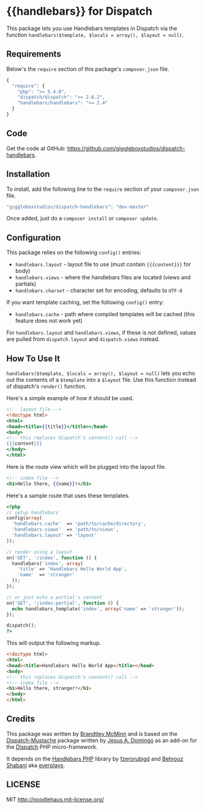 # {{handlebars}} for Dispatch

This package lets you use Handlebars templates in Dispatch via the
function `handlebars($template, $locals = array(), $layout = null)`.



## Requirements
Below's the `require` section of this package's `composer.json` file.

```javascript
{
  "require": {
    "php": ">= 5.4.0",
    "dispatch/dispatch": ">= 2.6.2",
    "handlebars/handlebars": ">= 2.4"
  }
}
```



## Code
Get the code at GitHub: <https://github.com/giggleboxstudios/dispatch-handlebars>.



## Installation
To install, add the following line to the `require` section of your
`composer.json` file.

```javascript
"giggleboxstudios/dispatch-handlebars": "dev-master"
```

Once added, just do a `composer install` or `composer update`.



## Configuration
This package relies on the following `config()` entries:

* `handlebars.layout` - layout file to use (must contain `{{{content}}}` for body)
* `handlebars.views` - where the handlebars files are located (views and partials)
* `handlebars.charset` - character set for encoding, defaults to `UTF-8`

If you want template caching, set the following `config()` entry:

* `handlebars.cache` - path where compiled templates will be cached (this feature does not work yet)

For `handlebars.layout` and `handlebars.views`, if these is not defined, values are
pulled from `dispatch.layout` and `dispatch.views` instead.



## How To Use It
`handlebars($template, $locals = array(), $layout = null)` lets you echo out the
contents of a `$template` into a `$layout` file. Use this function instead of
dispatch's `render()` function.

Here's a simple example of how it should be used.

```handlebars
<!-- layout file -->
<!doctype html>
<html>
<head><title>{{title}}</title></head>
<body>
<!-- this replaces dispatch's content() call -->
{{{content}}}
</body>
</html>
```

Here is the route view which will be plugged into the layout file.

```handlebars
<!-- index file -->
<h1>Hello there, {{name}}!</h1>
```

Here's a sample route that uses these templates.

```php
<?php
// setup handlebars
config(array(
  'handlebars.cache'  => 'path/to/cache/directory',
  'handlebars.views'  => 'path/to/views',
  'handlebars.layout' => 'layout'
));

// render using a layout
on('GET', '/index', function () {
  handlebars('index', array(
    'title' => 'Handlebars Hello World App',
    'name'  => 'stranger'
  ));
});

// or just echo a partial's content
on('GET', '/index-partial', function () {
  echo handlebars_template('index', array('name' => 'stranger'));
});

dispatch();
?>
```

This will output the following markup.

```html
<!doctype html>
<html>
<head><title>Handlebars Hello World App</title></head>
<body>
<!-- this replaces dispatch's content() call -->
<!-- index file -->
<h1>Hello there, stranger!</h1>
</body>
</html>
```

## Credits

This package was written by [Brandtley McMinn] and is based on the [Dispatch-Mustache] package written by [Jesus A. Domingo] as an add-on for the
[Dispatch] PHP micro-framework.

It depends on the [Handlebars PHP] library by [fzerorubigd] and [Behrooz Shabani] aka [everplays].

[Brandtley McMinn]: https://github.com/giggleboxstudios
[Jesus A. Domingo]: http://noodlehaus.github.io/
[Dispatch]: http://noodlehaus.github.io/dispatch/
[Handlebars PHP]: https://github.com/XaminProject/handlebars.php
[Dispatch-Mustache]: https://github.com/noodlehaus/dispatch-mustache
[fzerorubigd]: https://github.com/fzerorubigd/
[Behrooz Shabani]: https://github.com/everplays/
[everplays]: https://github.com/everplays/

## LICENSE
MIT <http://noodlehaus.mit-license.org/>
